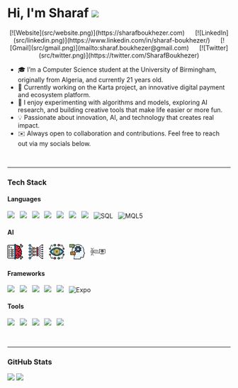 # Hi, I'm Sharaf <img src="https://media.giphy.com/media/hvRJCLFzcasrR4ia7z/giphy.gif" width="35px">

<p align="center">
  [![Website](src/website.png)](https://sharafboukhezer.com)
  &nbsp;&nbsp;&nbsp;&nbsp;
  [![LinkedIn](src/linkedin.png)](https://www.linkedin.com/in/sharaf-boukhezer/)
  &nbsp;&nbsp;&nbsp;&nbsp;
  [![Gmail](src/gmail.png)](mailto:sharaf.boukhezer@gmail.com)
  &nbsp;&nbsp;&nbsp;&nbsp;
  [![Twitter](src/twitter.png)](https://twitter.com/SharafBoukhezer)
</p>


- 🎓 I’m a Computer Science student at the University of Birmingham, originally from Algeria, and currently 21 years old.  
- 💼 Currently working on the Karta project, an innovative digital payment and ecosystem platform.  
- 🔬 I enjoy experimenting with algorithms and models, exploring AI research, and building creative tools that make life easier or more fun.  
- 💡 Passionate about innovation, AI, and technology that creates real impact.  
- ✉️ Always open to collaboration and contributions. Feel free to reach out via my socials below.

<br>
<hr>


### Tech Stack

#### Languages
<p align="left">
  <img src="https://skillicons.dev/icons?i=python" height="35" /> &nbsp;
  <img src="https://skillicons.dev/icons?i=java" height="35" /> &nbsp;
  <img src="https://skillicons.dev/icons?i=c" height="35" /> &nbsp;
  <img src="https://cdn.jsdelivr.net/gh/devicons/devicon/icons/haskell/haskell-original.svg" height="35" /> &nbsp;
  <img src="https://skillicons.dev/icons?i=html" height="35" /> &nbsp;
  <img src="https://skillicons.dev/icons?i=css" height="35" /> &nbsp;
  <img src="https://skillicons.dev/icons?i=javascript" height="35" /> &nbsp;
  <img src="https://cdn.jsdelivr.net/gh/devicons/devicon/icons/mysql/mysql-original.svg" height="35" title="SQL" /> &nbsp;
  <img src="https://upload.wikimedia.org/wikipedia/commons/b/b1/MQL5_Community_Logo.png" height="35" title="MQL5" /> &nbsp;
</p>

#### AI
<p align="left">
  <img src="src/ML.png" height="35" title="Machine Learning" /> &nbsp;
  <img src="src/DL.png" height="35" title="Deep Learning" /> &nbsp;
  <img src="src/CV.png" height="35" title="Computer Vision" /> &nbsp;
  <img src="src/NLP.png" height="35" title="Natural Language Processing" /> &nbsp;
  <img src="src/EC.png" height="35" title="Evolutionary Computation" />
</p>

#### Frameworks
<p align="left">
  <img src="https://skillicons.dev/icons?i=react" height="35" /> &nbsp;
  <img src="https://skillicons.dev/icons?i=nextjs" height="35" /> &nbsp;
  <img src="https://skillicons.dev/icons?i=angular" height="35" /> &nbsp;
  <img src="https://skillicons.dev/icons?i=pytorch" height="35" /> &nbsp;
  <img src="https://skillicons.dev/icons?i=tailwind" height="35" /> &nbsp;
  <img src="https://www.vectorlogo.zone/logos/expoio/expoio-icon.svg" height="35" title="Expo" />
</p>

#### Tools
<p align="left">
  <img src="https://skillicons.dev/icons?i=supabase" height="35" /> &nbsp;
  <img src="https://skillicons.dev/icons?i=git" height="35" /> &nbsp;
  <img src="https://skillicons.dev/icons?i=vscode" height="35" /> &nbsp;
  <img src="https://skillicons.dev/icons?i=mongodb" height="35" /> &nbsp;
  <img src="https://skillicons.dev/icons?i=postgresql" height="35" />
</p>

<br>
<hr>


### GitHub Stats

<p align="left">
  <img src="https://github-readme-stats.vercel.app/api?username=sharafedd&show_icons=true&theme=github_dark&hide_border=true" height="160" />
  <img src="https://github-readme-stats.vercel.app/api/top-langs/?username=sharafedd&layout=compact&theme=github_dark&hide_border=true" height="160" />
</p>

